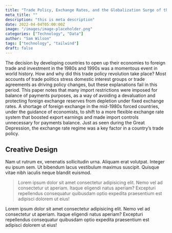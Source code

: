 ```yaml
---
title: "Trade Policy, Exchange Rates, and the Globalization Surge of the 1990s"
meta_title: ""
description: "this is meta description"
date: 2022-04-04T05:00:00Z
image: "/images/image-placeholder.png"
categories: ["Technology", "Data"]
author: "Sam Wilson"
tags: ["technology", "tailwind"]
draft: false
---
```


The decision by developing countries to open up their economies to foreign trade and investment in the 1980s and 1990s was a momentous event in world history. How and why did this trade policy revolution take place? Most accounts of trade politics stress domestic interest groups or trade agreements as driving policy changes, but these explanations fail in this period. This paper notes that many import restrictions were imposed for balance of payments purposes, as a way of avoiding a devaluation and protecting foreign exchange reserves from depletion under fixed exchange rates. A shortage of foreign exchange in the mid-1980s forced countries, under the guidance of economists, to shift to a more flexible exchange rate system that boosted export earnings and made import controls unnecessary for payments balance. Just as seen during the Great Depression, the exchange rate regime was a key factor in a country’s trade policy.


## Creative Design

Nam ut rutrum ex, venenatis sollicitudin urna. Aliquam erat volutpat. Integer eu ipsum sem. Ut bibendum lacus vestibulum maximus suscipit. Quisque vitae nibh iaculis neque blandit euismod.

> Lorem ipsum dolor sit amet consectetur adipisicing elit. Nemo vel ad consectetur ut aperiam. Itaque eligendi natus aperiam? Excepturi repellendus consequatur quibusdam optio expedita praesentium est adipisci dolorem ut eius!

Lorem ipsum dolor sit amet consectetur adipisicing elit. Nemo vel ad consectetur ut aperiam. Itaque eligendi natus aperiam? Excepturi repellendus consequatur quibusdam optio expedita praesentium est adipisci dolorem ut eius!
